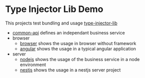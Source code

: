# Type Injector Lib Demo
This projects test bundling and usage [type-injector-lib](https://github.com/e-hein/type-injector-lib)

* [common-api]('./common-api') defines an independant business service
* browser
  * [browser]('./brwoser') shows the usage in browser without framework
  * [angular]('./angular') shows the usage in a typical angular application
* server
  * [nodejs]('./nodejs') shows the usage of the business service in a node environment
  * [nestjs]('./nestjs') shows the usage in a nestjs server project
